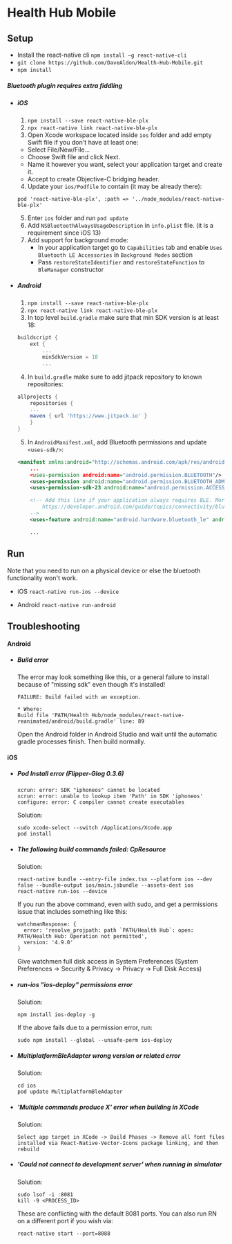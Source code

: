 # Health Hub Mobile

## Setup

- Install the react-native cli `npm install –g react-native-cli`
- `git clone https://github.com/DaveAldon/Health-Hub-Mobile.git`
- `npm install`

##### Bluetooth plugin requires extra fiddling

- ##### iOS

  1. `npm install --save react-native-ble-plx`
  2. `npx react-native link react-native-ble-plx`
  3. Open Xcode workspace located inside `ios` folder and add empty Swift file if you don't have at least one:

  - Select File/New/File...
  - Choose Swift file and click Next.
  - Name it however you want, select your application target and create it.
  - Accept to create Objective-C bridging header.

  4. Update your `ios/Podfile` to contain (it may be already there):

  ```
  pod 'react-native-ble-plx', :path => '../node_modules/react-native-ble-plx'
  ```

  5. Enter `ios` folder and run `pod update`
  6. Add `NSBluetoothAlwaysUsageDescription` in `info.plist` file. (it is a requirement since iOS 13)
  7. Add support for background mode:
     - In your application target go to `Capabilities` tab and enable `Uses Bluetooth LE Accessories` in `Background Modes` section
     - Pass `restoreStateIdentifier` and `restoreStateFunction` to `BleManager` constructor

- ##### Android

  1. `npm install --save react-native-ble-plx`
  2. `npx react-native link react-native-ble-plx`
  3. In top level `build.gradle` make sure that min SDK version is at least 18:

  ```groovy
  buildscript {
      ext {
          ...
          minSdkVersion = 18
          ...
  ```

  4. In `build.gradle` make sure to add jitpack repository to known repositories:

  ```groovy
  allprojects {
      repositories {
      ...
      maven { url 'https://www.jitpack.io' }
      }
  }
  ```

  5. In `AndroidManifest.xml`, add Bluetooth permissions and update `<uses-sdk/>`:

  ```xml
  <manifest xmlns:android="http://schemas.android.com/apk/res/android"
      ...
      <uses-permission android:name="android.permission.BLUETOOTH"/>
      <uses-permission android:name="android.permission.BLUETOOTH_ADMIN"/>
      <uses-permission-sdk-23 android:name="android.permission.ACCESS_FINE_LOCATION"/>

      <!-- Add this line if your application always requires BLE. More info can be found on:
          https://developer.android.com/guide/topics/connectivity/bluetooth-le.html#permissions
      -->
      <uses-feature android:name="android.hardware.bluetooth_le" android:required="true"/>

      ...
  ```

## Run

Note that you need to run on a physical device or else the bluetooth functionality won't work.

- iOS `react-native run-ios --device`

- Android `react-native run-android`

## Troubleshooting

#### Android

- ##### Build error

  The error may look something like this, or a general failure to install because of "missing sdk" even though it's installed!

  ```
  FAILURE: Build failed with an exception.

  * Where:
  Build file 'PATH/Health Hub/node_modules/react-native-reanimated/android/build.gradle' line: 89
  ```

  Open the Android folder in Android Studio and wait until the automatic gradle processes finish. Then build normally.

#### iOS

- ##### Pod Install error (Flipper-Glog 0.3.6)
  ```
  xcrun: error: SDK "iphoneos" cannot be located
  xcrun: error: unable to lookup item 'Path' in SDK 'iphoneos'
  configure: error: C compiler cannot create executables
  ```
  Solution:
  ```
  sudo xcode-select --switch /Applications/Xcode.app
  pod install
  ```
- ##### The following build commands failed: CpResource
  Solution:
  ```
  react-native bundle --entry-file index.tsx --platform ios --dev false --bundle-output ios/main.jsbundle --assets-dest ios
  react-native run-ios --device
  ```
  If you run the above command, even with sudo, and get a permissions issue that includes something like this:
  ```
  watchmanResponse: {
    error: 'resolve_projpath: path `PATH/Health Hub`: open: PATH/Health Hub: Operation not permitted',
    version: '4.9.0'
  }
  ```
  Give watchmen full disk access in System Preferences (System Preferences -> Security & Privacy -> Privacy -> Full Disk Access)
- ##### run-ios "ios-deploy" permissions error
  Solution:
  ```
  npm install ios-deploy -g
  ```
  If the above fails due to a permission error, run:
  ```
  sudo npm install --global --unsafe-perm ios-deploy
  ```
- ##### MultiplatformBleAdapter wrong version or related error
  Solution:
  ```
  cd ios
  pod update MultiplatformBleAdapter
  ```
- ##### 'Multiple commands produce X' error when building in XCode
  Solution:
  ```
  Select app target in XCode -> Build Phases -> Remove all font files installed via React-Native-Vector-Icons package linking, and then rebuild
  ```
- ##### 'Could not connect to development server' when running in simulator
  Solution:
  ```
  sudo lsof -i :8081
  kill -9 <PROCESS_ID>
  ```
  These are conflicting with the default 8081 ports. You can also run RN on a different port if you wish via:
  ```
  react-native start --port=8088
  ```
